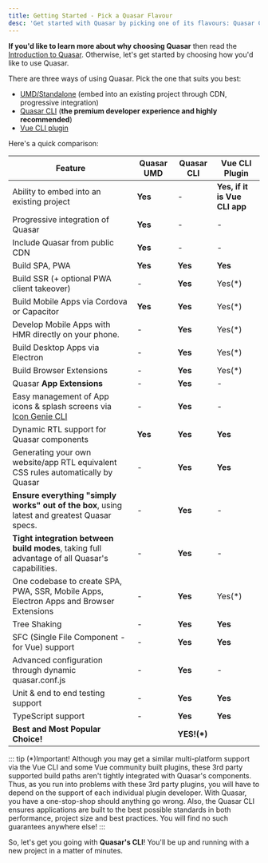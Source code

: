```yaml
---
title: Getting Started - Pick a Quasar Flavour
desc: 'Get started with Quasar by picking one of its flavours: Quasar CLI, Vue CLI or UMD'
---
```


**If you'd like to learn more about why choosing Quasar** then read the [Introduction to Quasar](/introduction-to-quasar). Otherwise, let's get started by choosing how you'd like to use Quasar.

There are three ways of using Quasar. Pick the one that suits you best:

- [UMD/Standalone](/start/umd) (embed into an existing project through CDN, progressive integration)
- [Quasar CLI](/start/quasar-cli) (**the premium developer experience and highly recommended**)
- [Vue CLI plugin](/start/vue-cli-plugin)

Here's a quick comparison:

| Feature                                                                                    | Quasar UMD | Quasar CLI | Vue CLI Plugin              |
| ------------------------------------------------------------------------------------------ | ------- | ---------- | ----------------------------- |
| Ability to embed into an existing project                                                  | **Yes** | -          | **Yes, if it is Vue CLI app** |
| Progressive integration of Quasar                                                          | **Yes** | -          | -                             |
| Include Quasar from public CDN                                                             | **Yes** | -          | -                             |
| Build SPA, PWA                                                                             | **Yes** | **Yes**    | **Yes**                       |
| Build SSR (+ optional PWA client takeover)                                                 | -       | **Yes**    | Yes(*)                          |
| Build Mobile Apps via Cordova or Capacitor                                                 | **Yes** | **Yes**    | Yes(*)                          |
| Develop Mobile Apps with HMR directly on your phone.                                       | -       | **Yes**    | Yes(*) |
| Build Desktop Apps via Electron                                                            | -       | **Yes**    | Yes(*)                             |
| Build Browser Extensions                                                                   | -       | **Yes**    | Yes(*)                          |
| Quasar **App Extensions**                                                                  | -       | **Yes**    | - |
| Easy management of App icons & splash screens via [Icon Genie CLI](/icongenie/introduction)    | - | **Yes** | - |
| Dynamic RTL support for Quasar components                                                  | **Yes** | **Yes**    | **Yes**                       |
| Generating your own website/app RTL equivalent CSS rules automatically by Quasar           | -       | **Yes**    | **Yes**                       |
| **Ensure everything "simply works" out of the box**, using latest and greatest Quasar specs.   | -       | **Yes**    | -                             |
| **Tight integration between build modes**, taking full advantage of all Quasar's capabilities. | -       | **Yes**    | -                             |
| One codebase to create SPA, PWA, SSR, Mobile Apps, Electron Apps and Browser Extensions                             | -       | **Yes**    | Yes(*)                      |
| Tree Shaking                                                                               | -       | **Yes**    | **Yes**                       |
| SFC (Single File Component - for Vue) support                                              | -       | **Yes**    | **Yes**                       |
| Advanced configuration through dynamic quasar.conf.js                                      | -       | **Yes**    | -                             |
| Unit & end to end testing support                  | -       | **Yes**    | **Yes**                       |
| TypeScript support                                                              | -       | **Yes**    | **Yes**                       |
|**Best and Most Popular Choice!**  |  |**YES!(*)** |  |


::: tip (*)Important!
Although you may get a similar multi-platform support via the Vue CLI and some Vue community built plugins, these 3rd party supported build paths aren't tightly integrated with Quasar's components. Thus, as you run into problems with these 3rd party plugins, you will have to depend on the support of each individual plugin developer. With Quasar, you have a one-stop-shop should anything go wrong. Also, the Quasar CLI ensures applications are built to the best possible standards in both performance, project size and best practices. You will find no such guarantees anywhere else!
:::

So, let's get you going with **Quasar's CLI**! You'll be up and running with a new project in a matter of minutes.

<q-btn push no-caps color="brand-primary" icon-right="launch" label="Install Quasar CLI" to="/quasar-cli/installation" class="q-mt-sm q-mb-lg" />

